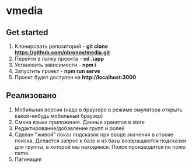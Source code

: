 # vmedia

## Get started
1. Клонировать репозиторий - **git clone https://github.com/obronov/media.git**
2. Перейти в папку проекта - **cd .\app**
3. Установить зависимости - **npm i**
4. Запустить проект - **npm run serve**
5. Проект будет доступен на **http://localhost:3000**


## Реализовано 

1. Мобильная версия (надо в браузере в режиме эмулятора открыть какой-нибудь мобильный браузер)
2. Смена языка приложения. Данные хранятся в store
3. Редактирование/добавление групп и ролей
4. Сделан "живой" показ подсказок при вводе значения в строке поиска. Делается запрос к базе и из базы возвращаются подсказки для группы, в которой мы находимся. Поиск производится по полю name.
5. Пагинация






